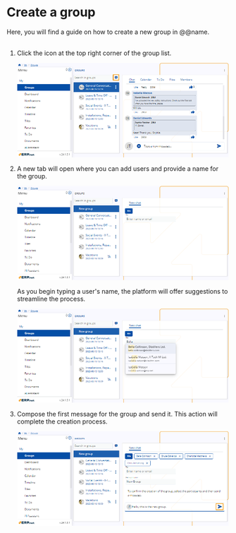 # Create a group 

Here, you will find a guide on how to create a new group in @@name. <br><br>

1. Click the icon at the top right corner of the group list. 

    ![picture](pictures/Groups_Create_icon_01_05.png) 
   
2. A new tab will open where you can add users and provide a name for the group.

    ![picture](pictures/Groups_Create_tab_01_05.png) 

    As you begin typing a user's name, the platform will offer suggestions to streamline the process.

    ![picture](pictures/Groups_Create_suggestions_01_05.png) 

4. Compose the first message for the group and send it. This action will complete the creation process.

    ![picture](pictures/Groups_Create_finish_01_05.png) 
